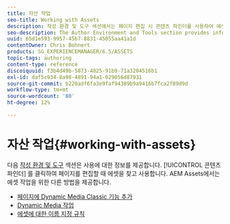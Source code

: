 ```yaml
---
title: 자산 작업
seo-title: Working with Assets
description: 작성 환경 및 도구 섹션에서는 페이지 편집 시 콘텐츠 파인더를 사용하여 에셋을 찾고 사용하는 방법에 대한 정보를 제공합니다. AEM Assets은 에셋 작업을 위한 다른 방법을 제공합니다.
seo-description: The Author Environment and Tools section provides information about using Content Finder to find and use assets when editing pages. AEM Assets provides other methods for working with assets.
uuid: 65d1e593-9957-45b7-8831-45055aa41a1d
contentOwner: Chris Bohnert
products: SG_EXPERIENCEMANAGER/6.5/ASSETS
topic-tags: authoring
content-type: reference
discoiquuid: f3b4d49b-5873-4825-91b9-71a3204516b1
exl-id: daf5c934-8a98-4891-94a1-029056d87931
source-git-commit: b220adf6fa3e9faf94389b9a9416b7fca2f89d9d
workflow-type: tm+mt
source-wordcount: '80'
ht-degree: 12%

---
```


# 자산 작업{#working-with-assets}

다음 [작성 환경 및 도구](/help/sites-authoring/author-environment-tools.md) 섹션은 사용에 대한 정보를 제공합니다. [!UICONTROL 콘텐츠 파인더] 를 클릭하여 페이지를 편집할 때 에셋을 찾고 사용합니다. AEM Assets에서는 에셋 작업을 위한 다른 방법을 제공합니다.

* [페이지에 Dynamic Media Classic 기능 추가](/help/sites-classic-ui-authoring/manage-assets-classic-s7.md)
* [Dynamic Media 작업](/help/sites-classic-ui-authoring/dynamic-media-assets.md)
* [에셋에 대한 이름 지정 규칙](/help/sites-classic-ui-authoring/asset-naming-conventions.md)
